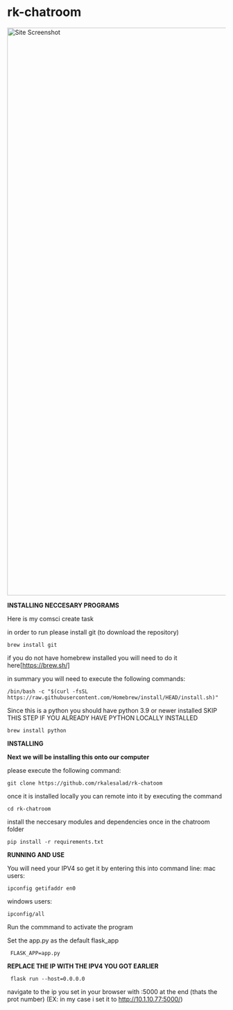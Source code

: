 # rk-chatroom
<img width="1306" alt="Site Screenshot" src="/chatroom-screenshot.png">


**INSTALLING NECCESARY PROGRAMS**


Here is my comsci create task

in order to run please install git (to download the repository)

    brew install git


if you do not have homebrew installed you will need to do it here[https://brew.sh/]

in summary you will need to execute the following commands:

    /bin/bash -c "$(curl -fsSL https://raw.githubusercontent.com/Homebrew/install/HEAD/install.sh)"
    
Since this is a python you should have python 3.9 or newer installed
SKIP THIS STEP IF YOU ALREADY HAVE PYTHON LOCALLY INSTALLED

    brew install python

    

    
    
**INSTALLING**
    
    

**Next we will be installing this onto our computer**

please execute the following command:

    git clone https://github.com/rkalesalad/rk-chatoom
    
once it is installed locally you can remote into it by executing the command

    cd rk-chatroom

install the neccesary modules and dependencies once in the chatroom folder

    pip install -r requirements.txt
  
**RUNNING AND USE**

You will need your IPV4 so get it by entering this into command line:
mac users:
        
    ipconfig getifaddr en0

windows users:

    ipconfig/all



Run the commmand to activate the program


Set the app.py as the default flask_app

     FLASK_APP=app.py

**REPLACE THE IP WITH THE IPV4 YOU GOT EARLIER**
     
     flask run --host=0.0.0.0

     
     

navigate to the ip you set in your browser with :5000 at the end (thats the prot number) (EX: in my case i set it to http://10.1.10.77:5000/)